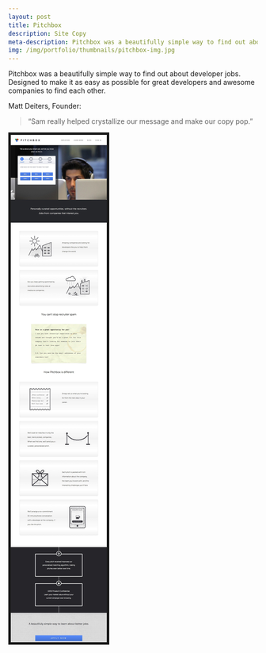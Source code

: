 ```yaml
---
layout: post
title: Pitchbox
description: Site Copy
meta-description: Pitchbox was a beautifully simple way to find out about developer jobs. I helped crystallise their message.
img: /img/portfolio/thumbnails/pitchbox-img.jpg
---
```


Pitchbox was a beautifully simple way to find out about developer jobs. Designed to make it as easy as possible for great developers and awesome companies to find each other.

Matt Deiters, Founder:

>“Sam really helped crystallize our message and make our copy pop.”


<img src="/img/portfolio/Pitchbox-An-invite-only-developer-talent-agency-to-help-you-discover-unique-full-time-and-contracting-jobs-with-teams-that-recognize-and-reward-your-contributions.-2.jpg" border="5 #666">
 